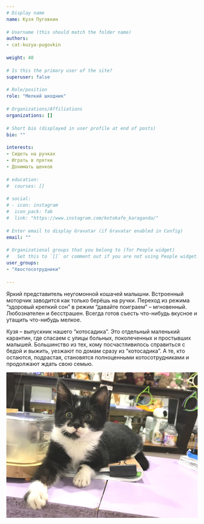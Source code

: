 ```yaml
---
# Display name
name: Кузя Пуговкин

# Username (this should match the folder name)
authors:
- cat-kuzya-pugovkin

weight: 40

# Is this the primary user of the site?
superuser: false

# Role/position
role: "Мелкий шкодник"

# Organizations/Affiliations
organizations: []

# Short bio (displayed in user profile at end of posts)
bio: ""

interests:
- Сидеть на ручках
- Играть в прятки
- Донимать щенков

# education:
#  courses: []

# social:
# - icon: instagram
#  icon_pack: fab
#  link: "https://www.instagram.com/kotokafe_karaganda/"

# Enter email to display Gravatar (if Gravatar enabled in Config)
email: ""

# Organizational groups that you belong to (for People widget)
#   Set this to `[]` or comment out if you are not using People widget.
user_groups:
- "Хвостосотрудники"

---
```


Яркий представитель неугомонной кошачей малышни. Встроенный моторчик заводится как только берёшь на ручки. Переход из режима “здоровый крепкий сон” в режим “давайте поиграем” – мгновенный. Любознателен и бесстрашен. Всегда готов съесть что-нибудь вкусное и утащить что-нибудь мелкое. 

Кузя – выпускник нашего “котосадика”. Это отдельный маленький карантин, где спасаем с улицы больных, поколеченных и простывших малышей. Большинство из тех, кому посчастливилось справиться с бедой и выжить, уезжают по домам сразу из “котосадика”. А те, кто остаются, подрастая, становятся полноценными котосотрудниками и продолжают ждать свою семью.

![Кузя Пуговкин](kuzya-pugovkin.jpg)